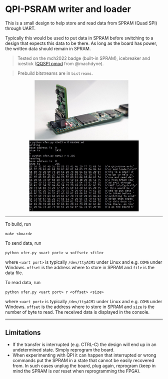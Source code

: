 # QPI-PSRAM writer and loader

This is a small design to help store and read data from SPRAM (Quad SPI) through UART.

Typically this would be used to put data in SPRAM before switching to a
design that expects this data to be there. As long as the board has
power, the written data should remain in SPRAM.

> Tested on the mch2022 badge (built-in SPRAM),
> icebreaker and icestick ([QQSPI pmod](https://machdyne.com/product/qqspi-psram32/) from @machdyne).

> Prebuild bitstreams are in `bistreams`.

<p align="center">
  <img width="300" src="icestick_qqspi.jpg">&nbsp;&nbsp;&nbsp;&nbsp;
  <img width="350" src="example.jpg">
</p>

___

To build, run
```
make <board>
```

To send data, run
```
python xfer.py <uart port> w <offset> <file>
```
where `<uart port>` is
typically `/dev/ttyACM1` under Linux and e.g. `COM6` under Windows.
`offset` is the address where to store in SPRAM and `file` is the data file.

To read data, run
```
python xfer.py <uart port> r <offset> <size>
```
where `<uart port>` is
typically `/dev/ttyACM1` under Linux and e.g. `COM6` under Windows.
`offset` is the address where to store in SPRAM and `size` is the number of byte to read. The received data is displayed in the console.

___

## Limitations

- If the transfer is interrupted (e.g. CTRL-C) the design will end up in an undetermined state. Simply reprogram the board.
- When experimenting with QPI it can happen that interrupted or wrong commands put the SPRAM in a state that cannot be easily recovered from. In such cases unplug the board, plug again, reprogram (keep in mind the SPRAM is *not* reset when reprogramming the FPGA).
